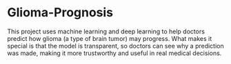 # Glioma-Prognosis
This project uses machine learning and deep learning to help doctors predict how glioma (a type of brain tumor) may progress. What makes it special is that the model is transparent, so doctors can see why a prediction was made, making it more trustworthy and useful in real medical decisions.
